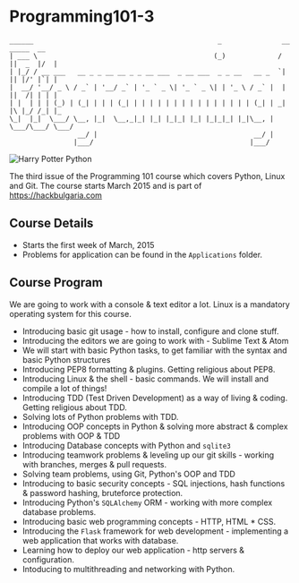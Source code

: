 # Programming101-3

    ______                                              _               __  _____  __
    | ___ \                                            (_)             /  ||  _  |/  |
    | |_/ / __ ___   __ _ _ __ __ _ _ __ ___  _ __ ___  _ _ __   __ _  `| || |/' |`| |
    |  __/ '__/ _ \ / _` | '__/ _` | '_ ` _ \| '_ ` _ \| | '_ \ / _` |  | ||  /| | | |
    | |  | | | (_) | (_| | | | (_| | | | | | | | | | | | | | | | (_| | _| |\ |_/ /_| |_
    \_|  |_|  \___/ \__, |_|  \__,_|_| |_| |_|_| |_| |_|_|_| |_|\__, | \___/\___/ \___/
                     __/ |                                       __/ |
                    |___/                                       |___/

![Harry Potter Python](http://i.imgur.com/KGrV41o.png "It's cool, isn't it?")

The third issue of the Programming 101 course which covers Python, Linux and Git. The course starts March 2015 and is part of https://hackbulgaria.com

## Course Details

* Starts the first week of March, 2015
* Problems for application can be found in the `Applications` folder.

## Course Program

We are going to work with a console & text editor a lot. Linux is a mandatory operating system for this course.

* Introducing basic git usage - how to install, configure and clone stuff.
* Introducing the editors we are going to work with - Sublime Text & Atom
* We will start with basic Python tasks, to get familiar with the syntax and basic Python structures
* Introducing PEP8 formatting & plugins. Getting religious about PEP8.
* Introducing Linux & the shell - basic commands. We will install and compile a lot of things!
* Introducing TDD (Test Driven Development) as a way of living & coding. Getting religious about TDD.
* Solving lots of Python problems with TDD.
* Introducing OOP concepts in Python & solving more abstract & complex problems with OOP & TDD
* Introducing Database concepts with Python and `sqlite3`
* Introducing teamwork problems & leveling up our git skills - working with branches, merges & pull requests.
* Solving team problems, using Git, Python's OOP and TDD
* Introducing to basic security concepts - SQL injections, hash functions & password hashing, bruteforce protection.
* Introducing Python's `SQLAlchemy` ORM - working with more complex database problems.
* Introducing basic web programming concepts - HTTP, HTML * CSS.
* Introducing the `Flask` framework for web development - implementing a web application that works with database.
* Learning how to deploy our web application - http servers & configuration.
* Intoducing to multithreading and networking with Python.
